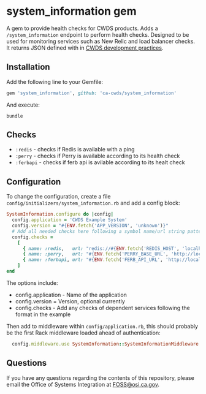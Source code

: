 # system_information gem

A gem to provide health checks for CWDS products. Adds a `/system_information`
endpoint to perform health checks. Designed to be used for monitoring services
such as New Relic and load balancer checks. It returns JSON defined with in
[CWDS development practices](https://github.com/ca-cwds/development-practices/blob/master/health_checks.md).

## Installation

Add the following line to your Gemfile:

```ruby
gem 'system_information', github: 'ca-cwds/system_information'
```

And execute:

```cli
bundle
```

## Checks

* `:redis`   - checks if Redis is available with a ping
* `:perry`   - checks if Perry is available according to its health check
* `:ferbapi` - checks if ferb api is avilable according to its healt check

## Configuration

To change the configuration, create a file `config/initializers/system_information.rb`
and add a config block:

```ruby
SystemInformation.configure do |config|
  config.application = 'CWDS Example System'
  config.version = "#{ENV.fetch('APP_VERSION', 'unknown')}"
  # Add all needed checks here following a symbol name/url string pattern
  config.checks =
    [
      { name: :redis,   url: "redis://#{ENV.fetch('REDIS_HOST', 'localhost')}:#{ENV.fetch('REDIS_PORT', 6379)}" },
      { name: :perry,   url: "#{ENV.fetch('PERRY_BASE_URL', 'http://localhost/perry')}/system-information" },
      { name: :ferbapi, url: "#{ENV.fetch('FERB_API_URL', 'http://localhost/ferb')}/system-information"}
    ]
end
```

The options include:

* config.application - Name of the application
* config.version = Version, optional currently
* config.checks - Add any checks of dependent services following the format in the example

Then add to middleware within `config/application.rb`, this should probably be the first Rack middleware loaded ahead of authentication:

```ruby
  config.middleware.use SystemInformation::SystemInformationMiddleware
```

## Questions

If you have any questions regarding the contents of this repository, please email the Office of Systems Integration at FOSS@osi.ca.gov.
